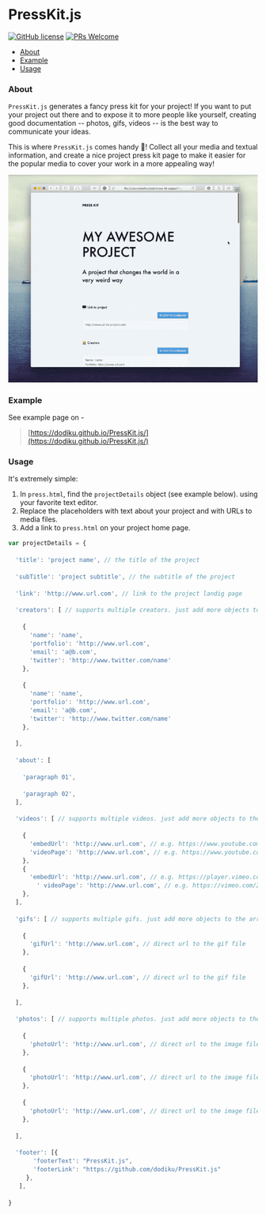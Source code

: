 # PressKit.js

[![GitHub license](https://img.shields.io/github/license/Naereen/StrapDown.js.svg)](https://github.com/Naereen/StrapDown.js/blob/master/LICENSE)
[![PRs Welcome](https://img.shields.io/badge/PRs-welcome-brightgreen.svg?style=flat-square)](http://makeapullrequest.com)

- [About](#about)
- [Example](#example)
- [Usage](#usage)

### About
``PressKit.js`` generates a fancy press kit for your project!
If you want to put your project out there and to expose it to more people like yourself, creating good documentation -- photos, gifs, videos -- is the best way to communicate your ideas.

This is where ``PressKit.js`` comes handy 🙌! Collect all your media and textual information, and create a nice project press kit page to make it easier for the popular media to cover your work in a more appealing way!

![PressKit.js](gifs/demo_gif.gif)

### Example
See example page on -
>  [https://dodiku.github.io/PressKit.js/](https://dodiku.github.io/PressKit.js/)

### Usage
It's extremely simple:
1. In ``press.html``, find the ``projectDetails`` object (see example below). using your favorite text editor.
2. Replace the placeholders with text about your project and with URLs to media files.
3. Add a link to ``press.html`` on your project home page.

```javascript
var projectDetails = {

  'title': 'project name', // the title of the project

  'subTitle': 'project subtitle', // the subtitle of the project

  'link': 'http://www.url.com', // link to the project landig page

  'creators': [ // supports multiple creators. just add more objects to the array

    {
      'name': 'name',
      'portfolio': 'http://www.url.com',
      'email': 'a@b.com',
      'twitter': 'http://www.twitter.com/name'
    },

    {
      'name': 'name',
      'portfolio': 'http://www.url.com',
      'email': 'a@b.com',
      'twitter': 'http://www.twitter.com/name'
    },

  ],

  'about': [

    'paragraph 01',

    'paragraph 02',
  ],

  'videos': [ // supports multiple videos. just add more objects to the array

    {
      'embedUrl': 'http://www.url.com', // e.g. https://www.youtube.com/embed/GjYENsrLLf4
      'videoPage': 'http://www.url.com', // e.g. https://www.youtube.com/watch?v=GjYENsrLLf4
    },
    {
      'embedUrl': 'http://www.url.com', // e.g. https://player.vimeo.com/video/250989990
		' videoPage': 'http://www.url.com', // e.g. https://vimeo.com/250989990
    },
  ],

  'gifs': [ // supports multiple gifs. just add more objects to the array

    {
      'gifUrl': 'http://www.url.com', // direct url to the gif file
    },

    {
      'gifUrl': 'http://www.url.com', // direct url to the gif file
    },

  ],

  'photos': [ // supports multiple photos. just add more objects to the array

    {
      'photoUrl': 'http://www.url.com', // direct url to the image file
    },

    {
      'photoUrl': 'http://www.url.com', // direct url to the image file
    },

    {
      'photoUrl': 'http://www.url.com', // direct url to the image file
    },

  ],
  
  'footer': [{
       'footerText': "PressKit.js",
       'footerLink': "https://github.com/dodiku/PressKit.js"
     }, 
   ],

}
```

